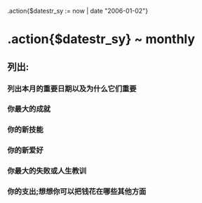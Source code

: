 .action{$datestr_sy := now | date "2006-01-02"}
# .action{$datestr_sy} ~ monthly

## 列出:

### 列出本月的重要日期以及为什么它们重要
### 你最大的成就
### 你的新技能
### 你的新爱好
### 你最大的失败或人生教训
### 你的支出;想想你可以把钱花在哪些其他方面
